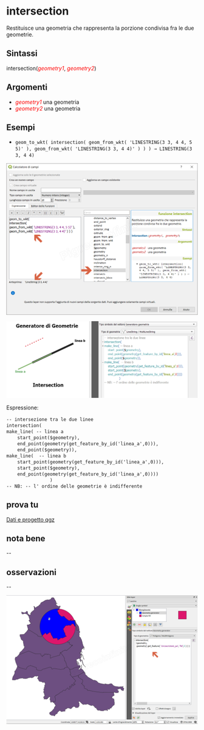 # intersection

Restituisce una geometria che rappresenta la porzione condivisa fra le due geometrie.

## Sintassi

intersection(<span style="color:red;">_geometry1_</span>, <span style="color:red;">_geometry2_</span>)

## Argomenti

* <span style="color:red;">_geometry1_</span> una geometria
* <span style="color:red;">_geometry2_</span> una geometria

## Esempi

* `geom_to_wkt( intersection( geom_from_wkt( 'LINESTRING(3 3, 4 4, 5 5)' ), geom_from_wkt( 'LINESTRING(3 3, 4 4)' ) ) ) → LINESTRING(3 3, 4 4)`

![](/img/geometria/intersection/intersection1.png)

![](/img/geometria/intersection/intersection3.png)

Espressione:

```
-- intersezione tra le due linee
intersection( 
make_line( -- linea a
	start_point($geometry), 
	end_point(geometry(get_feature_by_id('linea_a',0))),
	end_point($geometry)),
make_line(  -- linea b
	start_point(geometry(get_feature_by_id('linea_a',0))), 
	start_point($geometry),
	end_point(geometry(get_feature_by_id('linea_a',0))))
				)
-- NB: -- l' ordine delle geometrie è indifferente
```

## prova tu

[Dati e progetto qgz](https://github.com/gbvitrano/HfcQGIS/raw/master/prova_tu/DIFFERENCE.zip)

## nota bene

--

## osservazioni

--

![](/img/geometria/intersection/intersection2.png)
